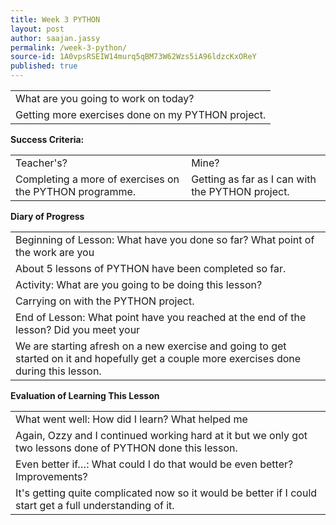 ```yaml
---
title: Week 3 PYTHON
layout: post
author: saajan.jassy
permalink: /week-3-python/
source-id: 1A0vpsRSEIW14murq5qBM73W62Wzs5iA96ldzcKxOReY
published: true
---
```

<table>
  <tr>
    <td>What are you going to work on today?</td>
  </tr>
  <tr>
    <td>Getting more exercises  done on my PYTHON project.</td>
  </tr>
</table>


**Success Criteria:**

<table>
  <tr>
    <td>Teacher's?</td>
    <td>Mine?</td>
  </tr>
  <tr>
    <td>
Completing a more of exercises on the PYTHON programme. 
</td>
    <td>
Getting as far as I can with the PYTHON project.</td>
  </tr>
</table>


**Diary of Progress**

<table>
  <tr>
    <td>Beginning of Lesson: What have you done so far? What point of the work are you </td>
  </tr>
  <tr>
    <td>About 5 lessons of PYTHON have been completed so far.</td>
  </tr>
  <tr>
    <td>Activity:  What are you going to be doing this lesson? </td>
  </tr>
  <tr>
    <td>Carrying on with the PYTHON project.</td>
  </tr>
  <tr>
    <td>End of Lesson: What point have you reached at the end of the lesson? Did you meet your </td>
  </tr>
  <tr>
    <td>We are starting afresh on a new exercise and going to get started on it and hopefully get a couple more exercises done during this lesson.</td>
  </tr>
</table>


**Evaluation of Learning This Lesson**

<table>
  <tr>
    <td>What went well: How did I learn? What helped me </td>
  </tr>
  <tr>
    <td>Again, Ozzy and I continued working hard at it but we only got two lessons done of PYTHON done this lesson.</td>
  </tr>
  <tr>
    <td>Even better if…: What could I do that would be even better? Improvements? </td>
  </tr>
  <tr>
    <td>It's getting quite complicated now so it would be better if I could start get a full understanding of it.</td>
  </tr>
</table>


